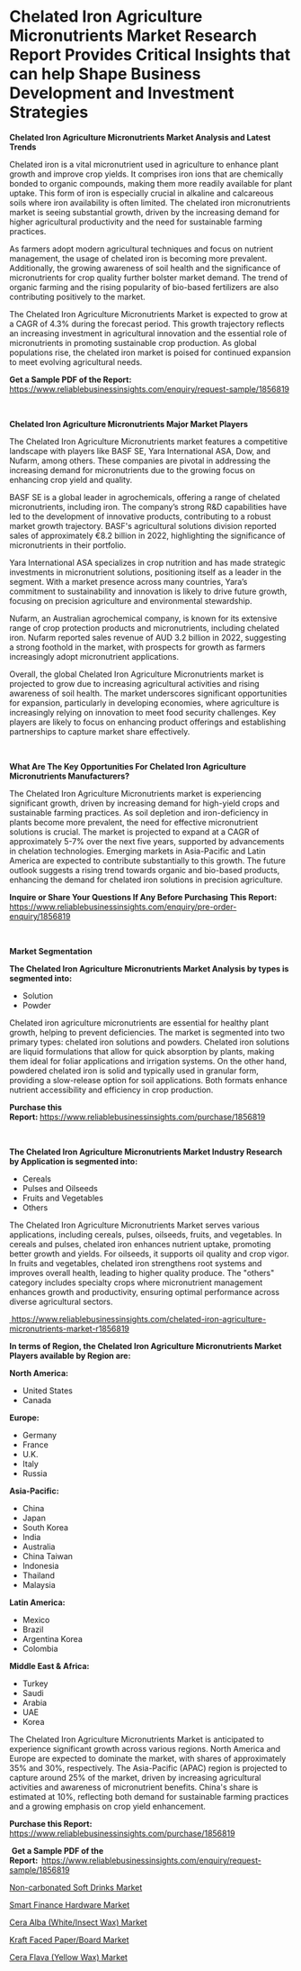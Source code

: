 <p><h1>Chelated Iron Agriculture Micronutrients Market Research Report Provides Critical Insights that can help Shape Business Development and Investment Strategies</h1></p><p><strong>Chelated Iron Agriculture Micronutrients Market Analysis and Latest Trends</strong></p>
<p><p>Chelated iron is a vital micronutrient used in agriculture to enhance plant growth and improve crop yields. It comprises iron ions that are chemically bonded to organic compounds, making them more readily available for plant uptake. This form of iron is especially crucial in alkaline and calcareous soils where iron availability is often limited. The chelated iron micronutrients market is seeing substantial growth, driven by the increasing demand for higher agricultural productivity and the need for sustainable farming practices.</p><p>As farmers adopt modern agricultural techniques and focus on nutrient management, the usage of chelated iron is becoming more prevalent. Additionally, the growing awareness of soil health and the significance of micronutrients for crop quality further bolster market demand. The trend of organic farming and the rising popularity of bio-based fertilizers are also contributing positively to the market.</p><p>The Chelated Iron Agriculture Micronutrients Market is expected to grow at a CAGR of 4.3% during the forecast period. This growth trajectory reflects an increasing investment in agricultural innovation and the essential role of micronutrients in promoting sustainable crop production. As global populations rise, the chelated iron market is poised for continued expansion to meet evolving agricultural needs.</p></p>
<p><strong>Get a Sample PDF of the Report:&nbsp;</strong> <a href="https://www.reliablebusinessinsights.com/enquiry/request-sample/1856819?utm_campaign=1119&utm_medium=2&utm_source=Github&utm_content=ia&utm_term=08012025&utm_id=chelated-iron-agriculture-micronutrients">https://www.reliablebusinessinsights.com/enquiry/request-sample/1856819</a></p>
<p>&nbsp;</p>
<p><strong>Chelated Iron Agriculture Micronutrients Major Market Players</strong></p>
<p><p>The Chelated Iron Agriculture Micronutrients market features a competitive landscape with players like BASF SE, Yara International ASA, Dow, and Nufarm, among others. These companies are pivotal in addressing the increasing demand for micronutrients due to the growing focus on enhancing crop yield and quality.</p><p>BASF SE is a global leader in agrochemicals, offering a range of chelated micronutrients, including iron. The company’s strong R&D capabilities have led to the development of innovative products, contributing to a robust market growth trajectory. BASF's agricultural solutions division reported sales of approximately €8.2 billion in 2022, highlighting the significance of micronutrients in their portfolio.</p><p>Yara International ASA specializes in crop nutrition and has made strategic investments in micronutrient solutions, positioning itself as a leader in the segment. With a market presence across many countries, Yara’s commitment to sustainability and innovation is likely to drive future growth, focusing on precision agriculture and environmental stewardship.</p><p>Nufarm, an Australian agrochemical company, is known for its extensive range of crop protection products and micronutrients, including chelated iron. Nufarm reported sales revenue of AUD 3.2 billion in 2022, suggesting a strong foothold in the market, with prospects for growth as farmers increasingly adopt micronutrient applications.</p><p>Overall, the global Chelated Iron Agriculture Micronutrients market is projected to grow due to increasing agricultural activities and rising awareness of soil health. The market underscores significant opportunities for expansion, particularly in developing economies, where agriculture is increasingly relying on innovation to meet food security challenges. Key players are likely to focus on enhancing product offerings and establishing partnerships to capture market share effectively.</p></p>
<p>&nbsp;</p>
<p><strong>What Are The Key Opportunities For Chelated Iron Agriculture Micronutrients Manufacturers?</strong></p>
<p><p>The Chelated Iron Agriculture Micronutrients market is experiencing significant growth, driven by increasing demand for high-yield crops and sustainable farming practices. As soil depletion and iron-deficiency in plants become more prevalent, the need for effective micronutrient solutions is crucial. The market is projected to expand at a CAGR of approximately 5-7% over the next five years, supported by advancements in chelation technologies. Emerging markets in Asia-Pacific and Latin America are expected to contribute substantially to this growth. The future outlook suggests a rising trend towards organic and bio-based products, enhancing the demand for chelated iron solutions in precision agriculture.</p></p>
<p><strong>Inquire or Share Your Questions If Any Before Purchasing This Report:</strong> <a href="https://www.reliablebusinessinsights.com/enquiry/pre-order-enquiry/1856819?utm_campaign=1119&utm_medium=2&utm_source=Github&utm_content=ia&utm_term=08012025&utm_id=chelated-iron-agriculture-micronutrients">https://www.reliablebusinessinsights.com/enquiry/pre-order-enquiry/1856819</a></p>
<p>&nbsp;</p>
<p><strong>Market Segmentation</strong></p>
<p><strong>The Chelated Iron Agriculture Micronutrients Market Analysis by types is segmented into:</strong></p>
<p><ul><li>Solution</li><li>Powder</li></ul></p>
<p><p>Chelated iron agriculture micronutrients are essential for healthy plant growth, helping to prevent deficiencies. The market is segmented into two primary types: chelated iron solutions and powders. Chelated iron solutions are liquid formulations that allow for quick absorption by plants, making them ideal for foliar applications and irrigation systems. On the other hand, powdered chelated iron is solid and typically used in granular form, providing a slow-release option for soil applications. Both formats enhance nutrient accessibility and efficiency in crop production.</p></p>
<p><strong>Purchase this Report:&nbsp;</strong><a href="https://www.reliablebusinessinsights.com/purchase/1856819?utm_campaign=1119&utm_medium=2&utm_source=Github&utm_content=ia&utm_term=08012025&utm_id=chelated-iron-agriculture-micronutrients">https://www.reliablebusinessinsights.com/purchase/1856819</a></p>
<p>&nbsp;</p>
<p><strong>The Chelated Iron Agriculture Micronutrients Market Industry Research by Application is segmented into:</strong></p>
<p><ul><li>Cereals</li><li>Pulses and Oilseeds</li><li>Fruits and Vegetables</li><li>Others</li></ul></p>
<p><p>The Chelated Iron Agriculture Micronutrients Market serves various applications, including cereals, pulses, oilseeds, fruits, and vegetables. In cereals and pulses, chelated iron enhances nutrient uptake, promoting better growth and yields. For oilseeds, it supports oil quality and crop vigor. In fruits and vegetables, chelated iron strengthens root systems and improves overall health, leading to higher quality produce. The "others" category includes specialty crops where micronutrient management enhances growth and productivity, ensuring optimal performance across diverse agricultural sectors.</p></p>
<p><a href="https://www.reliablebusinessinsights.com/chelated-iron-agriculture-micronutrients-market-r1856819?utm_campaign=1119&utm_medium=2&utm_source=Github&utm_content=ia&utm_term=08012025&utm_id=chelated-iron-agriculture-micronutrients">&nbsp;https://www.reliablebusinessinsights.com/chelated-iron-agriculture-micronutrients-market-r1856819</a></p>
<p><strong>In terms of Region, the Chelated Iron Agriculture Micronutrients Market Players available by Region are:</strong></p>
<p>
    <p> <strong> North America: </strong>
        <ul>
            <li>United States</li>
            <li>Canada</li>
        </ul>
        </p> 
    <p> <strong> Europe: </strong>
        <ul>
            <li>Germany</li>
            <li>France</li>
            <li>U.K.</li>
            <li>Italy</li>
            <li>Russia</li>
        </ul>
        </p> 
    <p> <strong> Asia-Pacific: </strong>
        <ul>
            <li>China</li>
            <li>Japan</li>
            <li>South Korea</li>
            <li>India</li>
            <li>Australia</li>
            <li>China Taiwan</li>
            <li>Indonesia</li>
            <li>Thailand</li>
            <li>Malaysia</li>
        </ul>
        </p> 
    <p> <strong> Latin America: </strong>
        <ul>
            <li>Mexico</li>
            <li>Brazil</li>
            <li>Argentina Korea</li>
            <li>Colombia</li>
        </ul>
        </p> 
    <p> <strong> Middle East & Africa: </strong>
        <ul>
            <li>Turkey</li>
            <li>Saudi</li>
            <li>Arabia</li>
            <li>UAE</li>
            <li>Korea</li>
        </ul>
    </p>
    </p>
<p><p>The Chelated Iron Agriculture Micronutrients Market is anticipated to experience significant growth across various regions. North America and Europe are expected to dominate the market, with shares of approximately 35% and 30%, respectively. The Asia-Pacific (APAC) region is projected to capture around 25% of the market, driven by increasing agricultural activities and awareness of micronutrient benefits. China's share is estimated at 10%, reflecting both demand for sustainable farming practices and a growing emphasis on crop yield enhancement.</p></p>
<p><strong>Purchase this Report: </strong><a href="https://www.reliablebusinessinsights.com/purchase/1856819?utm_campaign=1119&utm_medium=2&utm_source=Github&utm_content=ia&utm_term=08012025&utm_id=chelated-iron-agriculture-micronutrients">https://www.reliablebusinessinsights.com/purchase/1856819</a></p>
<p>&nbsp;<strong>Get a Sample PDF of the Report:&nbsp;&nbsp;</strong><a href="https://www.reliablebusinessinsights.com/enquiry/request-sample/1856819?utm_campaign=1119&utm_medium=2&utm_source=Github&utm_content=ia&utm_term=08012025&utm_id=chelated-iron-agriculture-micronutrients">https://www.reliablebusinessinsights.com/enquiry/request-sample/1856819</a></p>
<p><strong></strong></p>
<p><p><a href="https://github.com/bensemilia864/Market-Research-Report-List-1/blob/main/non-carbonated-soft-drinks-market.md?utm_campaign=1119&utm_medium=2&utm_source=Github&utm_content=ia&utm_term=08012025&utm_id=chelated-iron-agriculture-micronutrients">Non-carbonated Soft Drinks Market</a></p><p><a href="https://github.com/gerdabatiskzv9/Market-Research-Report-List-1/blob/main/smart-finance-hardware-market.md?utm_campaign=1119&utm_medium=2&utm_source=Github&utm_content=ia&utm_term=08012025&utm_id=chelated-iron-agriculture-micronutrients">Smart Finance Hardware Market</a></p><p><a href="https://www.linkedin.com/pulse/global-cera-alba-whiteinsect-wax-market-size-2025-2032-qmuac?utm_campaign=1119&utm_medium=2&utm_source=Github&utm_content=ia&utm_term=08012025&utm_id=chelated-iron-agriculture-micronutrients">Cera Alba (White/Insect Wax) Market</a></p><p><a href="https://www.linkedin.com/pulse/kraft-faced-paperboard-market-trend-analysis-highlights-rapid-tfzaf?utm_campaign=1119&utm_medium=2&utm_source=Github&utm_content=ia&utm_term=08012025&utm_id=chelated-iron-agriculture-micronutrients">Kraft Faced Paper/Board Market</a></p><p><a href="https://www.linkedin.com/pulse/examining-market-forces-influencing-cera-flava-yellow-wax-dkv5e?utm_campaign=1119&utm_medium=2&utm_source=Github&utm_content=ia&utm_term=08012025&utm_id=chelated-iron-agriculture-micronutrients">Cera Flava (Yellow Wax) Market</a></p></p>